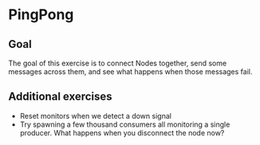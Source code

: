 # PingPong

## Goal

The goal of this exercise is to connect Nodes together, send some messages
across them, and see what happens when those messages fail.

## Additional exercises

* Reset monitors when we detect a down signal
* Try spawning a few thousand consumers all monitoring a single producer. What
happens when you disconnect the node now?
